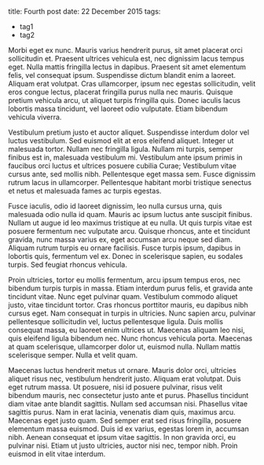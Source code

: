 title: Fourth post
date: 22 December 2015
tags:
- tag1
- tag2

Morbi eget ex nunc. Mauris varius hendrerit purus, sit amet placerat orci sollicitudin et. Praesent ultrices vehicula est, nec dignissim lacus tempus eget. Nulla mattis fringilla lectus in dapibus. Praesent sit amet elementum felis, vel consequat ipsum. Suspendisse dictum blandit enim a laoreet. Aliquam erat volutpat. Cras ullamcorper, ipsum nec egestas sollicitudin, velit eros congue lectus, placerat fringilla purus nulla nec mauris. Quisque pretium vehicula arcu, ut aliquet turpis fringilla quis. Donec iaculis lacus lobortis massa tincidunt, vel laoreet odio vulputate. Etiam bibendum vehicula viverra.

Vestibulum pretium justo et auctor aliquet. Suspendisse interdum dolor vel luctus vestibulum. Sed euismod elit at eros eleifend aliquet. Integer ut malesuada tortor. Nullam nec fringilla ligula. Nullam mi turpis, semper finibus est in, malesuada vestibulum mi. Vestibulum ante ipsum primis in faucibus orci luctus et ultrices posuere cubilia Curae; Vestibulum vitae cursus ante, sed mollis nibh. Pellentesque eget massa sem. Fusce dignissim rutrum lacus in ullamcorper. Pellentesque habitant morbi tristique senectus et netus et malesuada fames ac turpis egestas.

Fusce iaculis, odio id laoreet dignissim, leo nulla cursus urna, quis malesuada odio nulla id quam. Mauris ac ipsum luctus ante suscipit finibus. Nullam ut augue id leo maximus tristique at eu nulla. Ut quis turpis vitae est posuere fermentum nec vulputate arcu. Quisque rhoncus, ante et tincidunt gravida, nunc massa varius ex, eget accumsan arcu neque sed diam. Aliquam rutrum turpis eu ornare facilisis. Fusce turpis ipsum, dapibus in lobortis quis, fermentum vel ex. Donec in scelerisque sapien, eu sodales turpis. Sed feugiat rhoncus vehicula.

Proin ultricies, tortor eu mollis fermentum, arcu ipsum tempus eros, nec bibendum turpis turpis in massa. Etiam interdum purus felis, et gravida ante tincidunt vitae. Nunc eget pulvinar quam. Vestibulum commodo aliquet justo, vitae tincidunt tortor. Cras rhoncus porttitor mauris, eu dapibus nibh cursus eget. Nam consequat in turpis in ultricies. Nunc sapien arcu, pulvinar pellentesque sollicitudin vel, luctus pellentesque ligula. Duis mollis consequat massa, eu laoreet enim ultrices ut. Maecenas aliquam leo nisi, quis eleifend ligula bibendum nec. Nunc rhoncus vehicula porta. Maecenas at quam scelerisque, ullamcorper dolor ut, euismod nulla. Nullam mattis scelerisque semper. Nulla et velit quam.

Maecenas luctus hendrerit metus ut ornare. Mauris dolor orci, ultricies aliquet risus nec, vestibulum hendrerit justo. Aliquam erat volutpat. Duis eget rutrum massa. Ut posuere, nisi id posuere pulvinar, risus velit bibendum mauris, nec consectetur justo ante et purus. Phasellus tincidunt diam vitae ante blandit sagittis. Nullam sed accumsan nisi. Phasellus vitae sagittis purus. Nam in erat lacinia, venenatis diam quis, maximus arcu. Maecenas eget justo quam. Sed semper erat sed risus fringilla, posuere elementum massa euismod. Duis id ex varius, egestas lorem in, accumsan nibh. Aenean consequat et ipsum vitae sagittis. In non gravida orci, eu pulvinar nisi. Etiam ut justo ultricies, auctor nisi nec, tempor nibh. Proin euismod in elit vitae interdum.
